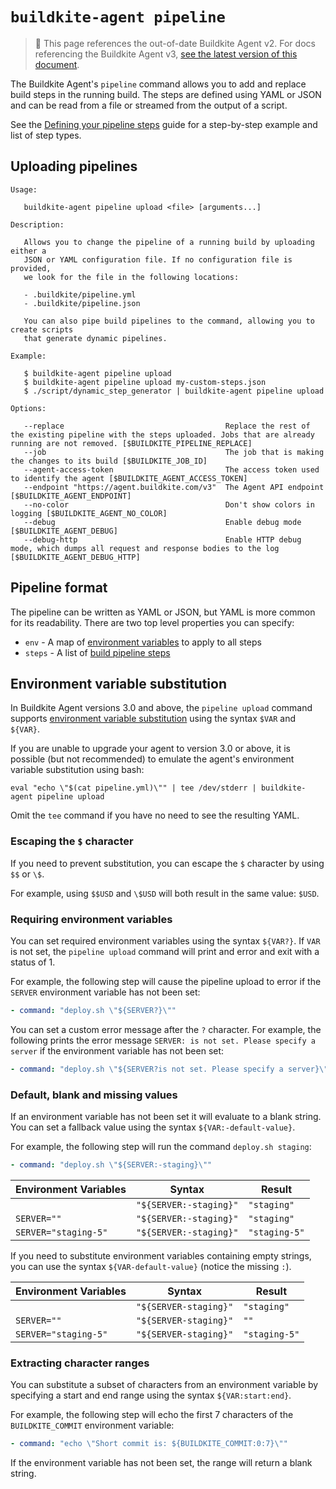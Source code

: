 # `buildkite-agent pipeline`

>🚧 This page references the out-of-date Buildkite Agent v2.
> For docs referencing the Buildkite Agent v3, <a href="/docs/agent/v3/cli_pipeline">see the latest version of this document</a>.

The Buildkite Agent's `pipeline` command allows you to add and replace build steps in the running build. The steps are defined using YAML or JSON and can be read from a file or streamed from the output of a script.

See the [Defining your pipeline steps](/docs/pipelines/uploading-pipelines) guide for a step-by-step example and list of step types.


## Uploading pipelines

```
Usage:

   buildkite-agent pipeline upload <file> [arguments...]

Description:

   Allows you to change the pipeline of a running build by uploading either a
   JSON or YAML configuration file. If no configuration file is provided,
   we look for the file in the following locations:

   - .buildkite/pipeline.yml
   - .buildkite/pipeline.json

   You can also pipe build pipelines to the command, allowing you to create scripts
   that generate dynamic pipelines.

Example:

   $ buildkite-agent pipeline upload
   $ buildkite-agent pipeline upload my-custom-steps.json
   $ ./script/dynamic_step_generator | buildkite-agent pipeline upload

Options:

   --replace                                    Replace the rest of the existing pipeline with the steps uploaded. Jobs that are already running are not removed. [$BUILDKITE_PIPELINE_REPLACE]
   --job                                        The job that is making the changes to its build [$BUILDKITE_JOB_ID]
   --agent-access-token                         The access token used to identify the agent [$BUILDKITE_AGENT_ACCESS_TOKEN]
   --endpoint "https://agent.buildkite.com/v3"  The Agent API endpoint [$BUILDKITE_AGENT_ENDPOINT]
   --no-color                                   Don't show colors in logging [$BUILDKITE_AGENT_NO_COLOR]
   --debug                                      Enable debug mode [$BUILDKITE_AGENT_DEBUG]
   --debug-http                                 Enable HTTP debug mode, which dumps all request and response bodies to the log [$BUILDKITE_AGENT_DEBUG_HTTP]
```

## Pipeline format

The pipeline can be written as YAML or JSON, but YAML is more common for its readability. There are two top level properties you can specify:

* `env` - A map of <a href="/docs/pipelines/environment-variables">environment variables</a> to apply to all steps
* `steps` - A list of [build pipeline steps](/docs/pipelines/defining-steps)

## Environment variable substitution

In Buildkite Agent versions 3.0 and above, the `pipeline upload` command supports [environment variable substitution](/docs/agent/v3/cli-pipeline#environment-variable-substitution) using the syntax `$VAR` and `${VAR}`.

If you are unable to upgrade your agent to version 3.0 or above, it is possible (but not recommended) to emulate the agent's environment variable substitution using bash:

```shell
eval "echo \"$(cat pipeline.yml)\"" | tee /dev/stderr | buildkite-agent pipeline upload
```

Omit the `tee` command if you have no need to see the resulting YAML.

### Escaping the `$` character

If you need to prevent substitution, you can escape the `$` character by using `$$` or `\$`.

For example, using `$$USD` and `\$USD` will both result in the same value: `$USD`.

### Requiring environment variables

You can set required environment variables using the syntax `${VAR?}`. If `VAR` is not set, the `pipeline upload` command will print and error and exit with a status of 1.

For example, the following step will cause the pipeline upload to error if the `SERVER` environment variable has not been set:

```yaml
- command: "deploy.sh \"${SERVER?}\""
```

You can set a custom error message after the `?` character. For example, the following prints the error message `SERVER: is not set. Please specify a server` if the environment variable has not been set:

```yaml
- command: "deploy.sh \"${SERVER?is not set. Please specify a server}\""
```

### Default, blank and missing values

If an environment variable has not been set it will evaluate to a blank string. You can set a fallback value using the syntax `${VAR:-default-value}`.

For example, the following step will run the command `deploy.sh staging`:

```yaml
- command: "deploy.sh \"${SERVER:-staging}\""
```

<table>
  <thead>
    <tr><th>Environment Variables</th><th>Syntax</th><th>Result</th></tr>
  </thead>
  <tbody>
    <tr><td><code></code></td><td><code>"${SERVER:-staging}"</code></td><td><code>"staging"</code></td></tr>
    <tr><td><code>SERVER=""</code></td><td><code>"${SERVER:-staging}"</code></td><td><code>"staging"</code></td></tr>
    <tr><td><code>SERVER="staging-5"</code></td><td><code>"${SERVER:-staging}"</code></td><td><code>"staging-5"</code></td></tr>
  </tbody>
</table>

If you need to substitute environment variables containing empty strings, you can use the syntax `${VAR-default-value}` (notice the missing `:`).

<table>
  <thead>
    <tr><th>Environment Variables</th><th>Syntax</th><th>Result</th></tr>
  </thead>
  <tbody>
    <tr><td><code></code></td><td><code>"${SERVER-staging}"</code></td><td><code>"staging"</code></td></tr>
    <tr><td><code>SERVER=""</code></td><td><code>"${SERVER-staging}"</code></td><td><code>""</code></td></tr>
    <tr><td><code>SERVER="staging-5"</code></td><td><code>"${SERVER-staging}"</code></td><td><code>"staging-5"</code></td></tr>
  </tbody>
</table>

### Extracting character ranges

You can substitute a subset of characters from an environment variable by specifying a start and end range using the syntax `${VAR:start:end}`.

For example, the following step will echo the first 7 characters of the `BUILDKITE_COMMIT` environment variable:

```yaml
- command: "echo \"Short commit is: ${BUILDKITE_COMMIT:0:7}\""
```

If the environment variable has not been set, the range will return a blank string.

